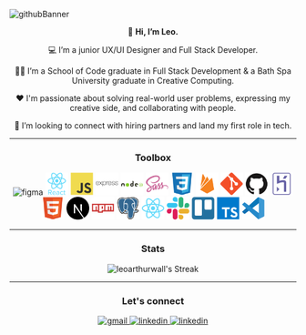 ![githubBanner](https://user-images.githubusercontent.com/99083396/190916189-5652cd94-ff54-4d58-affa-b86d56c476db.png)

<div align="center" display="flex" flex-direction="row">

👋 **Hi, I’m Leo.**
  
:computer: I’m a junior UX/UI Designer and Full Stack Developer.
  
:man_student: I’m a School of Code graduate in Full Stack Development & a Bath Spa University graduate in Creative Computing.
  
:heart: I'm passionate about solving real-world user problems, expressing my creative side, and collaborating with people.
    
👀 I’m looking to connect with hiring partners and land my first role in tech.

  
---

### Toolbox

<img src="https://www.vectorlogo.zone/logos/figma/figma-icon.svg" alt="figma" width="40" height="40"/> 
<img src="https://raw.githubusercontent.com/devicons/devicon/master/icons/react/react-original-wordmark.svg" alt="react" width="40" height="40"/>
<img src="https://raw.githubusercontent.com/devicons/devicon/master/icons/javascript/javascript-original.svg" alt="javascript" width="40" height="40"/> <img src="https://raw.githubusercontent.com/devicons/devicon/master/icons/express/express-original-wordmark.svg" alt="express" width="40" height="40"/> <img src="https://raw.githubusercontent.com/devicons/devicon/master/icons/nodejs/nodejs-original-wordmark.svg" alt="nodejs" width="40" height="40"/> 
<img src="https://raw.githubusercontent.com/devicons/devicon/master/icons/sass/sass-original.svg" alt="sass" width="40" height="40"/>
<img src="https://github.com/devicons/devicon/blob/master/icons/css3/css3-original.svg" alt="css3" width="40" height="40"/>
<img src="https://github.com/devicons/devicon/blob/master/icons/firebase/firebase-plain.svg" alt="firebase" width="40" height="40"/>
<img src="https://github.com/devicons/devicon/blob/master/icons/git/git-original.svg" alt="git" width="40" height="40"/>
<img src="https://github.com/devicons/devicon/blob/master/icons/github/github-original.svg" alt="github" width="40" height="40"/>
<img src="https://github.com/devicons/devicon/blob/master/icons/heroku/heroku-original.svg" alt="heroku" width="40" height="40"/>
<img src="https://github.com/devicons/devicon/blob/master/icons/html5/html5-original.svg" alt="html5" width="40" height="40"/>
<img src="https://github.com/devicons/devicon/blob/master/icons/nextjs/nextjs-original.svg" alt="next.js" width="40" height="40"/>
<img src="https://github.com/devicons/devicon/blob/master/icons/npm/npm-original-wordmark.svg" alt="npm" width="40" height="40"/>
<img src="https://github.com/devicons/devicon/blob/master/icons/postgresql/postgresql-original.svg" alt="postgresql" width="40" height="40"/>
<img src="https://github.com/devicons/devicon/blob/master/icons/react/react-original.svg" alt="react" width="40" height="40"/>
<img src="https://github.com/devicons/devicon/blob/master/icons/slack/slack-original.svg" alt="slack" width="40" height="40"/>
<img src="https://github.com/devicons/devicon/blob/master/icons/trello/trello-plain.svg" alt="trello" width="40" height="40"/>
<img src="https://github.com/devicons/devicon/blob/master/icons/typescript/typescript-original.svg" alt="typescript" width="40" height="40"/>
<img src="https://github.com/devicons/devicon/blob/master/icons/vscode/vscode-original.svg" alt="vscode" width="40" height="40"/>

---

### Stats

![leoarthurwall's Streak](https://github-readme-streak-stats.herokuapp.com/?user=leoarthurwall&theme=vue-dark&hide_border=true)
<!---https://gh-stats-gen.vercel.app/--->

---
  
### Let's connect

<a href="https://mailto:leowall93@gmail.com" target="_blank" rel="noreferrer"> <img src="https://img.shields.io/badge/Gmail-D14836?style=for-the-badge&logo=gmail&logoColor=white" alt="gmail" />  <a href="https://www.linkedin.com/in/leo-wall/" target="_blank" rel="noreferrer"> <img src="https://img.shields.io/badge/linkedin-%230077B5.svg?style=for-the-badge&logo=linkedin&logoColor=white" alt="linkedin" />  <a href="https://leowall.netlify.app" target="_blank" rel="noreferrer"> <img src="https://img.shields.io/badge/Portfolio-%23000000.svg?style=for-the-badge&logo=firefox&logoColor=#FF7139" alt="linkedin" />   

  </div>

<!---
leoarthurwall/leoarthurwall is a ✨ special ✨ repository because its `README.md` (this file) appears on your GitHub profile.
You can click the Preview link to take a look at your changes.
--->

